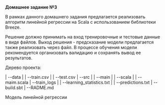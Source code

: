 **Домашнее задание №3**

В рамках данного домашнего задания предлагается реализовать алгоритм линейной регрессии на Scala с использованием библиотеки Breeze.

Решение должно принимать на вход тренировочные и тестовые данные в виде файлов. Выход решения - предсказание модели предлагается также реализовать через файл. В процессе обучения модели рекомендуется организовать валидацию и сохранять вывод ее результатов.

Дерево проекта:

| --data
|   | --train.csv
|   | --test.csv
| --src
|   | --main
|        | --scala
|             | --maim.scala
| --train_logs
|    | --learning_statistics.txt
|    | --predictions.txt
| --build.sbt
| --RADME.md

Модель линейной регрессии
